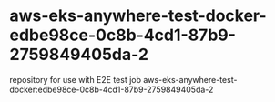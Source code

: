 # aws-eks-anywhere-test-docker-edbe98ce-0c8b-4cd1-87b9-2759849405da-2
repository for use with E2E test job aws-eks-anywhere-test-docker:edbe98ce-0c8b-4cd1-87b9-2759849405da-2
